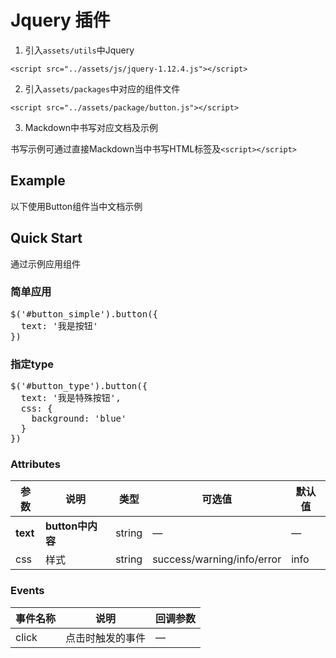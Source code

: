 # Jquery 插件

1. 引入`assets/utils`中Jquery
```
<script src="../assets/js/jquery-1.12.4.js"></script>
```
2. 引入`assets/packages`中对应的组件文件
```
<script src="../assets/package/button.js"></script>
```

3. Mackdown中书写对应文档及示例

书写示例可通过直接Mackdown当中书写HTML标签及`<script></script>`

## Example

以下使用Button组件当中文档示例

## Quick Start

<script src="../assets/utils/jquery-1.12.4.js"></script>
<script src="../assets/package/button.js"></script>

通过示例应用组件

### 简单应用
<div id="button_simple"></div>
<script>
  $('#button_simple').button({
    text: '我是按钮',
    css: {

    }
  })
</script>

<pre>
$('#button_simple').button({
  text: '我是按钮'
})
</pre>

### 指定type

<div id="button_type"></div>
<script>
  $('#button_type').button({
    text: '我是特殊按钮',
    css: {
      background: 'blue'
    }
  })
</script>

<pre>
$('#button_type').button({
  text: '我是特殊按钮',
  css: {
    background: 'blue'
  }
})
</pre>



### Attributes
| 参数      | 说明          | 类型      | 可选值                           | 默认值  |
|---------- |-------------- |---------- |--------------------------------  |-------- |
| **text** | **button中内容** | string | — | — |
| css | 样式 | string | success/warning/info/error | info |


### Events
| 事件名称 | 说明 | 回调参数 |
|---------- |-------- |---------- |
| click | 点击时触发的事件 | — |
